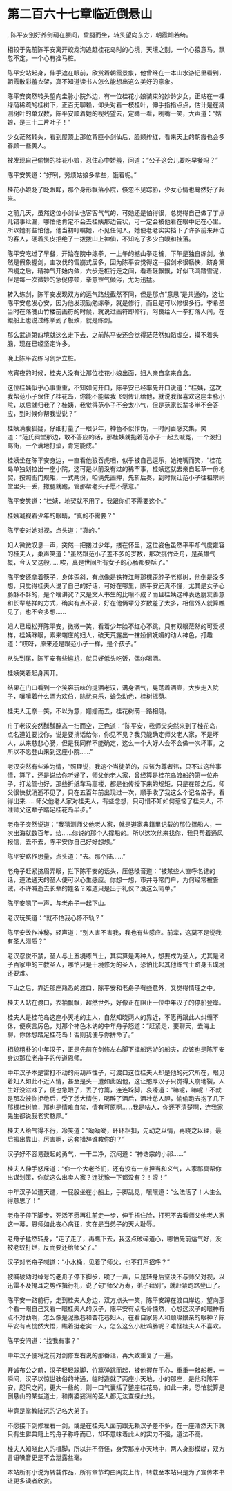 # 第二百六十七章临近倒悬山
,  陈平安别好养剑葫在腰间，盘腿而坐，转头望向东方，朝霞灿若绮。
   相较于先前陈平安离开蛟龙沟追赶桂花岛时的心境，天壤之别，一个心猿意马，飘忽不定，一个心有拴马桩。
   陈平安站起身，伸手遮在眼前，欣赏着朝霞景象，他曾经在一本山水游记里看到，朝霞散彩羞衣架，真不知道读书人怎么能想出这么美好的意象。
   陈平安突然转头望向圭脉小院外边，有一位桂花小娘装束的妙龄少女，正站在一棵绿荫稀疏的桂树下，正百无聊赖，仰头对着一枝桂叶，伸手指指点点，估计是在猜测树叶的单双数，陈平安顺着她的视线望去，定睛一看，咧嘴一笑，大声道：“姑娘，是三十二片叶子！”
   少女茫然转头，看到屋顶上那位背匣小剑仙后，脸颊绯红，看来天上的朝霞也会多眷顾一些美人。
   被发现自己偷懒的桂花小娘，忍住心中娇羞，问道：“公子这会儿要吃早餐吗？”
   陈平安笑道：“好咧，劳烦姑娘多拿些，饿着呢。”
   桂花小娘眨了眨眼眸，那个身形飘落小院，倏忽不见踪影，少女心情也蓦然好了起来。
   之前几天，虽然这位小剑仙也客客气气的，可她还是怕得很，总觉得自己做了丁点儿错事纰漏，哪怕他肯定不会去桂姨那边告状，可一定会被他看在眼中记在心里。所以她有些怕他，他当初叮嘱她，不见任何人，她便老老实实挡下了许多前来拜访的客人，硬着头皮拒绝了一拨拨山上神仙，不知吃了多少白眼和挂落。
   陈平安吃过了早餐，开始在院中练拳，一上午的撼山拳走桩，下午是独自练剑，依然是假象握剑，主攻伐的雪崩式居多，因为陈平安觉得这一招剑术很畅快，跻身第四境之后，精神气开始内敛，六步走桩行走之间，看着轻飘飘，好似飞鸿踏雪泥，但是每一次微妙的急促停顿，拳意罡气倾泻，尤为迅猛。
   转入练剑，陈平安发现双方的运气路线截然不同，但是那点“意思”是共通的，这让陈平安愈发心安，因为他发现勤勉练拳，就是修行，而且是可以修很多行。李希圣当时在落魄山竹楼前画符的时候，就说过画符即修行，阿良给人一拳打落人间，在鲲船上也说过练拳到了极致，就是练剑。
   那么武道第四境就这么走下去，之前陈平安还会觉得茫茫然如蹈虚空，摸不着头脑，现在已经坚定许多。
   晚上陈平安练习剑炉立桩。
   吃宵夜的时候，桂夫人没有让那位桂花小娘出面，妇人亲自拿来食盒。
   这位桂姨似乎心事重重，不知如何开口，陈平安已经率先开口说道：“桂姨，这次我帮范小子保住了桂花岛，你能不能帮我飞剑传讯给他，就说我很喜欢这座圭脉小院，以后就归我了？桂姨，我觉得范小子不会太小气，但是范家长辈多半不会答应，到时候你帮我说说？”
   桂姨满腹狐疑，仔细打量了一眼少年，神色不似作伪，一时间百感交集，笑道：“范氏祠堂那边，敢不答应的话，那桂姨就拖着范小子一起去喊冤，一个泼妇骂街，一个满地打滚，肯定能成。”
   桂姨坐在陈平安身边，一直看他狼吞虎咽，似乎被自己逗乐，她掩嘴而笑，“桂花岛单独划拉出一座小院，这可是以前没有过的稀罕事，桂姨这就去亲自起草一份地契，按照衙门规矩，一式两份，咱俩先画押，先斩后奏，到时候让范小子往祖宗祠堂里头一丢，撒腿就跑，管那帮老头子愿不愿意。”
   陈平安笑道：“桂姨，地契就不用了，我跟你们不需要这个。”
   桂姨凝视着少年的眼睛，“真的不需要？”
   陈平安对她对视，点头道：“真的。”
   妇人微微叹息一声，突然一把搂过少年，搂在怀里，这位姿色虽然平平却气度雍容的桂夫人，柔声笑道：“虽然跟范小子差不多的岁数，那次挑竹泛舟，是英雄气概，今天又这般……唉，真是世间所有女子的心肠都要酥了。”
   陈平安还拿着筷子，身体歪斜，有点像是铁符江畔那棵歪脖子老柳树，他倒是没多想，只觉得桂夫人说了自己的好话，可好在哪里，陈平安还真不懂，尤其是女子心肠酥不酥的，是个啥讲究？又是文人书生的比喻不成？而且桂姨这种表达朋友善意和长辈慈祥的方式，确实有点不妥，好在他俩辈分岁数差了太多，相信外人就算瞧见了，也不会多想……
   妇人已经松开陈平安，微微一笑，看着少年脸不红心不跳，只有双眼茫然的可爱模样，桂姨眯眼，素来端庄的妇人，破天荒露出一抹娇俏妩媚的动人神色，打趣道：“哎呀，原来还是跟范小子一样，是个孩子。”
   从头到尾，陈平安有些尴尬，就只好低头吃饭，偶尔喝酒。
   桂姨笑着起身离开。
   结果在门口看到一个笑容玩味的提酒老汉，满身酒气，晃荡着酒壶，大步走入院子，嚷嚷着什么酒为欢伯，除忧来乐，蟾兔动色，桂树摇荫。
   桂夫人无奈一笑，不以为意，姗姗而去，桂花树荫一路相随。
   舟子老汉突然醺醺醉态一扫而空，正色道：“陈平安，我师父突然来到了桂花岛，点名道姓要找你，说是要捎话给你，你见不见？我只能确定师父老人家，不是坏人，从来慈悲心肠，但是我同样不能确定，这么一个大好人会不会做一次坏事。之所以不愿登山来到这座小院……”
   老汉突然有些难为情，“照理说，我这个当徒弟的，应该为尊者讳，只不过这种事情，算了，还是说给你听好了，师父他老人家，曾经算是桂花岛渡船的第一位舟子，打龙篙也好，那些折纸车马高楼，都是他传授下来的规矩，只是在那之后，师父很快就消逝不见了，只在五百年前出现过一次，顺手收了我这么个记名弟子，看得出来……师父他老人家对桂夫人，有些念想，只可惜不知如何惹恼了桂夫人，不准师父这辈子踏足桂花岛半步。”
   老舟子突然说道：“我猜测师父他老人家，就是道家典籍里记载的那位撑船人，一次出海就数百年，给……你说的那个人撑船的。所以这次他来找你，我只帮着通风报信，去不去，陈平安你自己好好想想。”
   陈平安略作思量，点头道：“去。那个陆……”
   老舟子赶紧挤眉弄眼，拦下陈平安的话头，压低嗓音道：“被某些人直呼名讳的话，道法通天的圣人便可以心生感应。你想一想，市井寻常门户，为何经常被告诫，不许喊逝去长辈的姓名？难道只是出于礼仪？没这么简单。”
   陈平安嗯了一声，与老舟子一起下山。
   老汉玩笑道：“就不怕我心怀不轨？”
   陈平安故作神秘，轻声道：“别人害不害我，我也有些感应。前辈，这莫不是说我有圣人潜质？”
   老汉忍俊不禁，圣人与上五境练气士，其实算是两种人，想要成为圣人，尤其是诸子百家中的三教圣人，哪怕只是十境修为的圣人，恐怕比起其他练气士跻身玉璞境还要难。
   下山之后，靠近那座熟悉的渡口，陈平安和老舟子有些意外，又觉得情理之中。
   桂夫人站在渡口，衣袖飘飘，超然世外，好像正在阻止一位中年汉子的停船登岸。
   桂夫人是桂花岛这座小天地的主人，自然知晓两人的靠近，不愿再跟此人纠缠不休，便疾言厉色，对那个神色木讷的中年舟子怒道：“赶紧走，要聊天，去海上聊，你休想踏足桂花岛！否则我便与你拼命了。”
   相貌粗朴的中年汉子，正是先前在剑修左右脚下撑船远游的船夫，应该也是陈平安身边那位老舟子的传道恩师。
   中年汉子本是雷打不动的闷葫芦性子，可渡口这位桂夫人却是他的死穴所在，眼见着妇人如此不近人情，甚至是头一遭如此凶他，这让憨厚汉子只觉得天崩地裂，人生好没滋味了，便也急眼了，丢了竹篙，连连跺脚，哀嚎道：“嘛呢，嘛呢！不就是那次被你拒绝后，受了恁大情伤，喝醉了酒后，酒壮怂人胆，偷偷跑去抱了几下那棵桂树嘛，那也是情难自禁，情有可原啊……我是啥人，你还不清楚啊，连我家先生都说我老实憨厚。”
   桂夫人给气得不行，冷笑道：“呦呦呦，环环相扣，先动之以情，再晓之以理，最后搬出靠山，厉害啊，这套措辞谁教你的？”
   汉子好不容易鼓起的勇气，一干二净，沉闷道：“神诰宗的小祁……”
   桂夫人伸手怒斥道：“你一个大老爷们，还有没有一点担当和义气，人家祁真帮你出谋划策，你就这么出卖人家？连犹豫一下都没有？！滚！”
   中年汉子如遭天谴，一屁股坐在小船上，手脚乱晃，嚷嚷道：“么法活了！人生么得意思了！”
   老舟子停下脚步，死活不愿再往前走一步，伸手捂住脸，打死不去看师父他老人家这一幕，恩师如此丧心病狂，实在是当弟子的天大耻辱。
   老舟子猛然转身，“走了走了，再瞧下去，我这点破碎道心，哪怕先前运气好，没被老蛟打烂，反而要还给师父了。”
   汉子对老舟子喊道：“小水桶，见着了师父，也不打声招呼？”
   被喊破幼时绰号的老舟子停下脚步，唉了一声，只是转身后坚决不与师父对视，以迅雷不及掩耳之势作揖行礼，说了句“师父万寿，弟子拜别”，就赶紧跑路登山了。
   陈平安一路前行，走到桂夫人身边，双方点头一笑，陈平安蹲在渡口岸边，望向那个看一眼自己又看一眼桂夫人的汉子，陈平安有点毛骨悚然，心想这汉子的眼神有点不对劲啊，怎么像是泥瓶巷和杏花巷妇人，在看自家男人和顾璨娘亲的眼神？陈平安有点恍然大悟，瞧着挺老实一人，怎么这么小肚鸡肠呢？难怪桂夫人不喜欢。
   陈平安问道：“找我有事？”
   中年汉子便将之前对剑修左右说的那番话，再大致重复了一遍。
   开诚布公之前，汉子轻轻跺脚，竹篙弹跳而起，被他握在手心，重重一敲船板，一瞬间，汉子以惊世骇俗的神通，临时造就了两座小天地，小的那座，是他和陈平安，咫尺之间，更大一些的，则一口气囊括了整座桂花岛，如此一来，恐怕就算是倒悬山的某些道士，和南婆娑洲的圣人都无法查探此处。
   毕竟是掌教陆沉的记名大弟子。
   不愿接下剑修左右一剑，或是在桂夫人面前跟无赖汉子差不多，在一座浩然天下就只有生僻典籍上的舟子称呼而已，却不意味着此人的实力不强，道法不高。
   桂夫人知晓此人的根脚，所以并不奇怪，身旁那座小天地中，两人身影模糊，双方言语嗓音更是不会泄露丝毫。
  本站所有小说为转载作品，所有章节均由网友上传，转载至本站只是为了宣传本书让更多读者欣赏。